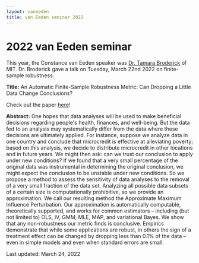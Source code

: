 ```yaml
---
layout: vaneeden
title: van Eeden seminar 2022
---
```


# 2022 van Eeden seminar

This year,
the	Constance van Eeden speaker was
[Dr. Tamara Broderick](https://tamarabroderick.com/) of MIT.
Dr. Broderick gave a talk on Tuesday, March 22nd 2022
on finite-sample robustness.

**Title:** An Automatic Finite-Sample Robustness Metric: Can Dropping a Little Data Change Conclusions?

Check out the paper [here](https://arxiv.org/pdf/2011.14999.pdf)!

**Abstract:**
One hopes that data analyses will be used to make beneficial decisions regarding people's health, finances, and well-being. But the data fed to an analysis may systematically differ from the data where these decisions are
ultimately applied. For instance, suppose we analyze data in one country and conclude that microcredit is effective at alleviating poverty; based on this analysis, we decide to distribute microcredit in other locations and in future years. We might then ask: can we trust our conclusion to apply under new conditions? If we found that a very small percentage of the original data was instrumental in determining the original conclusion, we might expect the conclusion to be unstable under new conditions. So we propose a method to assess the sensitivity of data analyses to the removal of a very small fraction of the data set. Analyzing all possible data subsets of a certain size is computationally prohibitive, so we provide an approximation. We call our resulting method the Approximate Maximum Influence Perturbation. Our approximation is automatically computable, theoretically supported, and works for common estimators – including (but not limited to) OLS, IV, GMM, MLE, MAP, and variational Bayes. We show that any non-robustness our metric finds is conclusive. Empirics demonstrate that while some applications are robust, in others the sign of a treatment effect can be changed by dropping less than
0.1% of the data – even in simple models and even when standard errors are small.

Last updated: March 24, 2022
